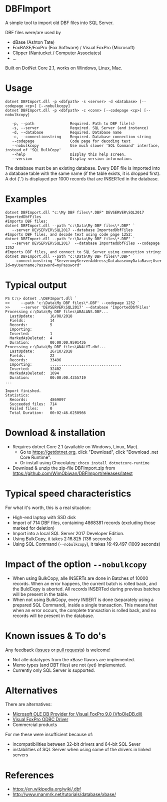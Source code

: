 # DBFImport
A simple tool to import old DBF files into SQL Server.

DBF files were/are used by 
 * dBase (Ashton Tate)
 * FoxBASE/FoxPro (Fox Software) / Visual FoxPro (Microsoft)
 * Clipper (Nantucket / Computer Associates)
 * ...

Built on DotNet Core 2.1, works on Windows, Linux, Mac.

# Usage

    dotnet DBFImport.dll -p <dbfpath> -s <server> -d <database> [--codepage <cp>] [--nobulkcopy]
    dotnet DBFImport.dll -p <dbfpath> -c <conn> [--codepage <cp>] [--nobulkcopy]
    
       -p, --path                Required. Path to DBF file(s)
       -s, --server              Required. SQL Server (and instance)
       -d, --database            Required. Database name
       -c, --connectionstring    Required. Database connection string
       --codepage                Code page for decoding text
       --nobulkcopy              Use much slower 'SQL Command' interface, instead of 'SQL BulkCopy'
       --help                    Display this help screen.
       --version                 Display version information.

The database must be an existing database.  Every DBF file is imported into a database table with the same name (if the table exists, it is dropped first).  A dot ('.') is displayed per 1000 records that are INSERTed in the database.

# Examples

    dotnet DBFImport.dll "c:\My DBF files\*.DBF" DEVSERVER\SQL2017 ImportedDbfFiles
    #Imports DBF files:
    dotnet DBFImport.dll --path "c:\Data\My DBF files\*.DBF" `
       --server DEVSERVER\SQL2017 --database ImportedDbfFiles
    #Imports DBF files, and decode text using code page 1252:
    dotnet DBFImport.dll --path "c:\Data\My DBF files\*.DBF" `
       --server DEVSERVER\SQL2017  --database ImportedDbfFiles --codepage 1252 
    #Imports DBF files, and connect to SQL Server using connection string:
    dotnet DBFImport.dll --path "c:\Data\My DBF files\*.DBF" `
       --connectionstring "Server=myServerAddress;Database=myDataBase;User Id=myUsername;Password=myPassword"

# Typical output

    PS C:\> dotnet .\DBFImport.dll `
    >>     --path 'c:\Data\My DBF files\*.DBF' --codepage 1252 `
    >>     --server 'DEVSERVER\SQL2017' --database 'ImportedDbfFiles'
    Processing c:\Data\My DBF files\ABALANS.DBF...
      LastUpdate:       16/08/2018
      Fields:           14
      Records:          5
      Importing:
      Inserted:         1
      MarkedAsDeleted:  4
      Duration:         00:00:00.9591436
    Processing c:\Data\My DBF files\ANALYT.dbf...
      LastUpdate:       26/10/2018
      Fields:           22
      Records:          33496
      Importing:        ................................
      Inserted:         32402
      MarkedAsDeleted:  1094
      Duration:         00:00:00.4355719
    ...

    Import finished.
    Statistics:
      Records:          4869097
      Succeeded files:  714
      Failed files:     0
      Total Duration:   00:02:46.6250966

# Download & installation
 
 * Requires dotnet Core 2.1 (available on Windows, Linux, Mac).  
   * Go to https://getdotnet.org, click "Download", click "Download .net Core Runtime".
   * Or install using Chocolatey: `choco install dotnetcore-runtime`
 * Download & unzip the zip-file DBFImport.zip from https://github.com/WimObiwan/DBFImport/releases/latest

# Typical speed characteristics

For what it's worth, this is a real situation:

 * High-end laptop with SSD disk
 * Import of 714 DBF files, containing 4868381 records (excluding those marked for deletion)
 * Import into a local SQL Server 2017 Developer Edition.
 * Using BulkCopy, it takes 2:16.825 (136 seconds)
 * Using SQL Command (`--nobulkcopy`), it takes 16:49.497 (1009 seconds)

# Impact of the option `--nobulkcopy`

* When using BulkCopy, alle INSERTs are done in Batches of 10000 records.  When an error happens, the current batch is rolled back, and the BuldCopy is aborted.  All records INSERTed during previous batches will be present in the table.
* When not using BulkCopy, every INSERT is done (separately using a prepared SQL Command), inside a single transaction.  This means that when an error occurs, the complete transaction is rolled back, and no records will be present in the database.

# Known issues & To do's

Any feedback ([issues](https://github.com/WimObiwan/DBFImport/issues) or [pull requests](https://github.com/WimObiwan/DBFImport/pulls)) is welcome!

 * Not alle datatypes from the xBase flavors are implemented.
 * Memo types (and DBT files) are not (yet) implemented.
 * Currently only SQL Server is supported.

# Alternatives

There are alternatives:

 * [Microsoft OLE DB Provider for Visual FoxPro 9.0 (VfpOleDB.dll)](https://www.microsoft.com/en-us/download/details.aspx?id=14839)
 * [Visual FoxPro ODBC Driver](https://docs.microsoft.com/en-us/sql/odbc/microsoft/visual-foxpro-odbc-driver?view=sql-server-2017)
 * Commercial products
 
 For me these were insufficient because of:
 
 * incompatibilities between 32-bit drivers and 64-bit SQL Sever
 * instabilities of SQL Server when using some of the drivers in linked servers

# References

 * https://en.wikipedia.org/wiki/.dbf
 * http://www.manmrk.net/tutorials/database/xbase/ 
